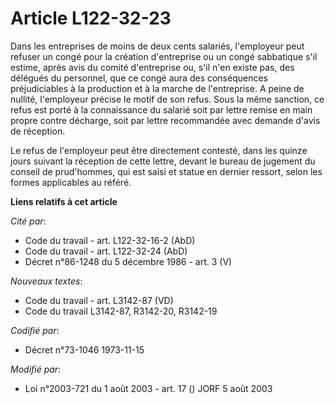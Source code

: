 # Article L122-32-23

Dans les entreprises de moins de deux cents salariés, l'employeur peut refuser un congé pour la création d'entreprise ou un
congé sabbatique s'il estime, après avis du comité d'entreprise ou, s'il n'en existe pas, des délégués du personnel, que ce
congé aura des conséquences préjudiciables à la production et à la marche de l'entreprise. A peine de nullité, l'employeur
précise le motif de son refus. Sous la même sanction, ce refus est porté à la connaissance du salarié soit par lettre remise
en main propre contre décharge, soit par lettre recommandée avec demande d'avis de réception.

Le refus de l'employeur peut être directement contesté, dans les quinze jours suivant la réception de cette lettre, devant le
bureau de jugement du conseil de prud'hommes, qui est saisi et statue en dernier ressort, selon les formes applicables au
référé.

**Liens relatifs à cet article**

_Cité par_:

  - Code du travail - art. L122-32-16-2 (AbD)
  - Code du travail - art. L122-32-24 (AbD)
  - Décret n°86-1248 du 5 décembre 1986 - art. 3 (V)

_Nouveaux textes_:

  - Code du travail - art. L3142-87 (VD)
  - Code du travail L3142-87, R3142-20, R3142-19

_Codifié par_:

  - Décret n°73-1046 1973-11-15

_Modifié par_:

  - Loi n°2003-721 du 1 août 2003 - art. 17 () JORF 5 août 2003
